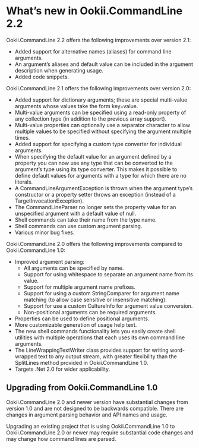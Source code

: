 # What’s new in Ookii.CommandLine 2.2

Ookii.CommandLine 2.2 offers the following improvements over version 2.1:

* Added support for alternative names (aliases) for command line arguments.
* An argument’s aliases and default value can be included in the argument description when generating usage.
* Added code snippets.

Ookii.CommandLine 2.1 offers the following improvements over version 2.0:

* Added support for dictionary arguments; these are special multi-value arguments whose values take the form key=value.
* Multi-value arguments can be specified using a read-only property of any collection type (in addition to the previous array support).
* Multi-value properties can optionally use a separator character to allow multiple values to be specified without specifying the argument multiple times.
* Added support for specifying a custom type converter for individual arguments.
* When specifying the default value for an argument defined by a property you can now use any type that can be converted to the argument’s type using its type converter. This makes it possible to define default values for arguments with a type for which there are no literals.
* A CommandLineArgumentException is thrown when the argument type’s constructor or a property setter throws an exception (instead of a TargetInvocationException).
* The CommandLineParser no longer sets the property value for an unspecified argument with a default value of null.
* Shell commands can take their name from the type name.
* Shell commands can use custom argument parsing.
* Various minor bug fixes.

Ookii.CommandLine 2.0 offers the following improvements compared to Ookii.CommandLine 1.0:

* Improved argument parsing:
	* All arguments can be specified by name.
	* Support for using whitespace to separate an argument name from its value.
	* Support for multiple argument name prefixes.
	* Support for using a custom StringComparer for argument name matching (to allow case sensitive or insensitive matching).
	* Support for use a custom CultureInfo for argument value conversion.
	* Non-positional arguments can be required arguments.
* Properties can be used to define positional arguments.
* More customizable generation of usage help text.
* The new shell commands functionality lets you easily create shell utilities with multiple operations that each uses its own command line arguments.
* The LineWrappingTextWriter class provides support for writing word-wrapped text to any output stream, with greater flexibility than the SplitLines method provided in Ookii.CommandLine 1.0.
* Targets .Net 2.0 for wider applicability.

## Upgrading from Ookii.CommandLine 1.0

Ookii.CommandLine 2.0 and newer version have substantial changes from version 1.0 and are not designed to be backwards compatible. There are changes in argument parsing behavior and API names and usage.

Upgrading an existing project that is using Ookii.CommandLine 1.0 to Ookii.CommandLine 2.0 or newer may require substantial code changes and may change how command lines are parsed.
